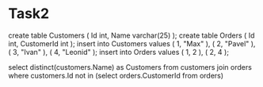 # Task2

create table Customers (
	Id int,
    Name varchar(25)
    );
create table Orders (
	Id int,
    CustomerId int
    );
insert into Customers 
	values 
    (
	1, "Max"
    ),
    (
	2, "Pavel"
    ),
    (
	3, "Ivan"
    ),
    (
	4, "Leonid"
    );
insert into Orders 
values 
	(
	1, 2
	),
	(
	2, 4
	);


select distinct(customers.Name) as Customers
from customers
join orders
where customers.Id not in (select orders.CustomerId from orders)
